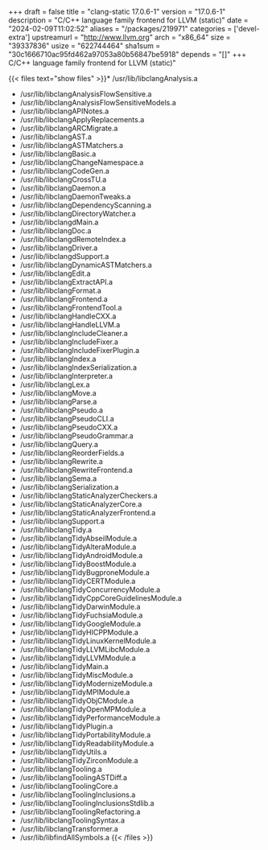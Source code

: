 +++
draft = false
title = "clang-static 17.0.6-1"
version = "17.0.6-1"
description = "C/C++ language family frontend for LLVM (static)"
date = "2024-02-09T11:02:52"
aliases = "/packages/219971"
categories = ['devel-extra']
upstreamurl = "http://www.llvm.org"
arch = "x86_64"
size = "39337836"
usize = "622744464"
sha1sum = "30c1666710ac95fd462a97053a80b56847be5918"
depends = "[]"
+++
C/C++ language family frontend for LLVM (static)"

{{< files text="show files" >}}* /usr/lib/libclangAnalysis.a
* /usr/lib/libclangAnalysisFlowSensitive.a
* /usr/lib/libclangAnalysisFlowSensitiveModels.a
* /usr/lib/libclangAPINotes.a
* /usr/lib/libclangApplyReplacements.a
* /usr/lib/libclangARCMigrate.a
* /usr/lib/libclangAST.a
* /usr/lib/libclangASTMatchers.a
* /usr/lib/libclangBasic.a
* /usr/lib/libclangChangeNamespace.a
* /usr/lib/libclangCodeGen.a
* /usr/lib/libclangCrossTU.a
* /usr/lib/libclangDaemon.a
* /usr/lib/libclangDaemonTweaks.a
* /usr/lib/libclangDependencyScanning.a
* /usr/lib/libclangDirectoryWatcher.a
* /usr/lib/libclangdMain.a
* /usr/lib/libclangDoc.a
* /usr/lib/libclangdRemoteIndex.a
* /usr/lib/libclangDriver.a
* /usr/lib/libclangdSupport.a
* /usr/lib/libclangDynamicASTMatchers.a
* /usr/lib/libclangEdit.a
* /usr/lib/libclangExtractAPI.a
* /usr/lib/libclangFormat.a
* /usr/lib/libclangFrontend.a
* /usr/lib/libclangFrontendTool.a
* /usr/lib/libclangHandleCXX.a
* /usr/lib/libclangHandleLLVM.a
* /usr/lib/libclangIncludeCleaner.a
* /usr/lib/libclangIncludeFixer.a
* /usr/lib/libclangIncludeFixerPlugin.a
* /usr/lib/libclangIndex.a
* /usr/lib/libclangIndexSerialization.a
* /usr/lib/libclangInterpreter.a
* /usr/lib/libclangLex.a
* /usr/lib/libclangMove.a
* /usr/lib/libclangParse.a
* /usr/lib/libclangPseudo.a
* /usr/lib/libclangPseudoCLI.a
* /usr/lib/libclangPseudoCXX.a
* /usr/lib/libclangPseudoGrammar.a
* /usr/lib/libclangQuery.a
* /usr/lib/libclangReorderFields.a
* /usr/lib/libclangRewrite.a
* /usr/lib/libclangRewriteFrontend.a
* /usr/lib/libclangSema.a
* /usr/lib/libclangSerialization.a
* /usr/lib/libclangStaticAnalyzerCheckers.a
* /usr/lib/libclangStaticAnalyzerCore.a
* /usr/lib/libclangStaticAnalyzerFrontend.a
* /usr/lib/libclangSupport.a
* /usr/lib/libclangTidy.a
* /usr/lib/libclangTidyAbseilModule.a
* /usr/lib/libclangTidyAlteraModule.a
* /usr/lib/libclangTidyAndroidModule.a
* /usr/lib/libclangTidyBoostModule.a
* /usr/lib/libclangTidyBugproneModule.a
* /usr/lib/libclangTidyCERTModule.a
* /usr/lib/libclangTidyConcurrencyModule.a
* /usr/lib/libclangTidyCppCoreGuidelinesModule.a
* /usr/lib/libclangTidyDarwinModule.a
* /usr/lib/libclangTidyFuchsiaModule.a
* /usr/lib/libclangTidyGoogleModule.a
* /usr/lib/libclangTidyHICPPModule.a
* /usr/lib/libclangTidyLinuxKernelModule.a
* /usr/lib/libclangTidyLLVMLibcModule.a
* /usr/lib/libclangTidyLLVMModule.a
* /usr/lib/libclangTidyMain.a
* /usr/lib/libclangTidyMiscModule.a
* /usr/lib/libclangTidyModernizeModule.a
* /usr/lib/libclangTidyMPIModule.a
* /usr/lib/libclangTidyObjCModule.a
* /usr/lib/libclangTidyOpenMPModule.a
* /usr/lib/libclangTidyPerformanceModule.a
* /usr/lib/libclangTidyPlugin.a
* /usr/lib/libclangTidyPortabilityModule.a
* /usr/lib/libclangTidyReadabilityModule.a
* /usr/lib/libclangTidyUtils.a
* /usr/lib/libclangTidyZirconModule.a
* /usr/lib/libclangTooling.a
* /usr/lib/libclangToolingASTDiff.a
* /usr/lib/libclangToolingCore.a
* /usr/lib/libclangToolingInclusions.a
* /usr/lib/libclangToolingInclusionsStdlib.a
* /usr/lib/libclangToolingRefactoring.a
* /usr/lib/libclangToolingSyntax.a
* /usr/lib/libclangTransformer.a
* /usr/lib/libfindAllSymbols.a
{{< /files >}}